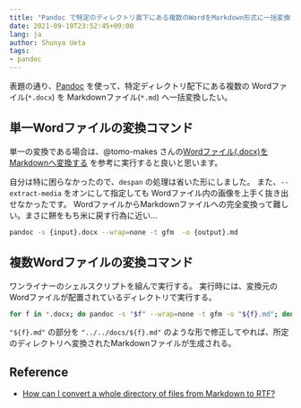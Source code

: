 ```yaml
---
title: "Pandoc で特定のディレクトリ直下にある複数のWordをMarkdown形式に一括変換する"
date: 2021-09-19T23:52:45+09:00
lang: ja
author: Shunya Ueta
tags:
- pandoc
---
```


表題の通り、[Pandoc](https://pandoc.org/MANUAL.html) を使って、特定ディレクトリ配下にある複数の Wordファイル(`*.docx`) を Markdownファイル(`*.md`) へ一括変換したい。

## 単一Wordファイルの変換コマンド

単一の変換である場合は、@tomo-makes さんの[Wordファイル(.docx)をMarkdownへ変換する](https://gist.github.com/tomo-makes/b03e910ea7095bbe2c98de5be828dfba) を参考に実行すると良いと思います。

自分は特に困らなかったので、`despan` の処理は省いた形にしました。
また、`--extract-media` をオンにして指定しても Wordファイル内の画像を上手く抜き出せなかったです。
WordファイルからMarkdownファイルへの完全変換って難しい。まさに餅をもち米に戻す行為に近い...

```bash
pandoc -s {input}.docx --wrap=none -t gfm  -o {output}.md
```

## 複数Wordファイルの変換コマンド

ワンライナーのシェルスクリプトを組んで実行する。
実行時には、変換元のWordファイルが配置されているディレクトリで実行する。

```bash
for f in *.docx; do pandoc -s "$f" --wrap=none -t gfm -o "${f}.md"; done
```

`"${f}.md"` の部分を `"../../docs/${f}.md"` のような形で修正してやれば、所定のディレクトリへ変換されたMarkdownファイルが生成される。

## Reference

- [How can I convert a whole directory of files from Markdown to RTF?](https://pandoc.org/faqs.html#how-can-i-convert-a-whole-directory-of-files-from-markdown-to-rtf)